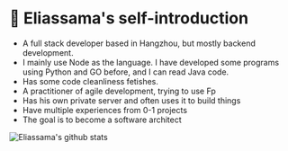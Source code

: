 # 👋 Eliassama's self-introduction 

+ A full stack developer based in Hangzhou, but mostly backend development.
+ I mainly use Node as the language. I have developed some programs using Python and GO before, and I can read Java code.
+ Has some code cleanliness fetishes.
+ A practitioner of agile development, trying to use Fp
+ Has his own private server and often uses it to build things
+ Have multiple experiences from 0-1 projects
+ The goal is to become a software architect

![Eliassama's github stats](https://github-readme-stats.vercel.app/api?username=eliassama&hide_title=true&show_icons=true&theme=radical)

